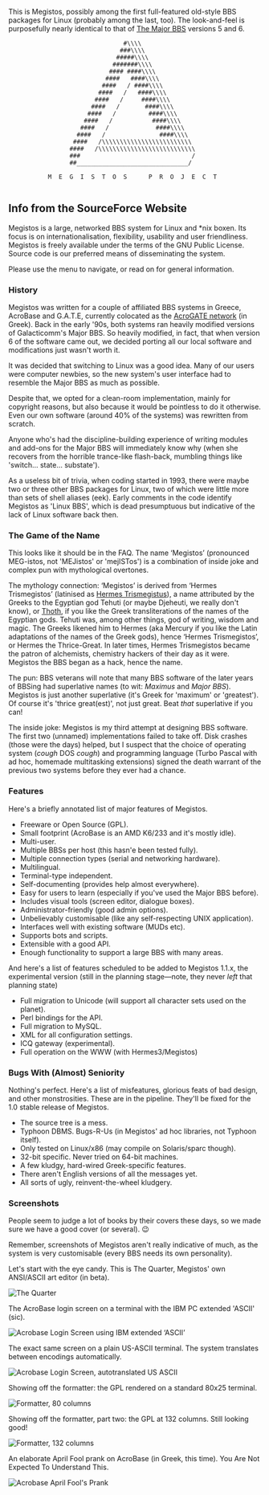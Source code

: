 This is Megistos, possibly among the first full-featured old-style BBS packages for Linux (probably among the last, too). The look-and-feel is purposefully nearly identical to that of [The Major BBS](https://en.wikipedia.org/wiki/The_Major_BBS) versions 5 and 6.

```                                 ___
                                #\\\\
                               ###\\\\
                              #####\\\\
                             #######\\\\
                            #### ####\\\\
                           ####   ####\\\\
                          ####   / ####\\\\
                         ####   /   ####\\\\
                        ####   /     ####\\\\
                       ####   /       ####\\\\
                      ####   /         ####\\\\
                     ####   /           ####\\\\
                    ####   /             ####\\\\
                   ####   /               ####\\\\
                  ####   /\\\\\\\\\\\\\\\\\\\\\\\\\
                 ####   /\\\\\\\\\\\\\\\\\\\\\\\\\\\
                 ###                               /
                 ##_______________________________/
                                   
           M  E  G  I  S  T  O  S      P  R  O  J  E  C  T
                                   
```

## Info from the SourceForce Website

Megistos is a large, networked BBS system for Linux and *nix boxen. Its focus is on internationalisation, flexibility, usability and user friendliness.
Megistos is freely available under the terms of the GNU Public License. Source code is our preferred means of disseminating the system.

Please use the menu to navigate, or read on for general information.

### History

Megistos was written for a couple of affiliated BBS systems in Greece, AcroBase and G.A.T.E, currently colocated as the [AcroGATE network](http://www.acrobase.org/megistos.html) (in Greek). Back in the early '90s, both systems ran heavily modified versions of Galacticomm's Major BBS. So heavily modified, in fact, that when version 6 of the software came out, we decided porting all our local software and modifications just wasn't worth it.

It was decided that switching to Linux was a good idea. Many of our users were computer newbies, so the new system's user interface had to resemble the Major BBS as much as possible.

Despite that, we opted for a clean-room implementation, mainly for copyright reasons, but also because it would be pointless to do it otherwise. Even our own software (around 40% of the systems) was rewritten from scratch.

Anyone who's had the discipline-building experience of writing modules and add-ons for the Major BBS will immediately know why (when she recovers from the horrible trance-like flash-back, mumbling things like 'switch... state... substate').

As a useless bit of trivia, when coding started in 1993, there were maybe two or three other BBS packages for Linux, two of which were little more than sets of shell aliases (eek). Early comments in the code identify Megistos as 'Linux BBS', which is dead presumptuous but indicative of the lack of Linux software back then.

### The Game of the Name

This looks like it should be in the FAQ. The name ‘Megistos’ (pronounced MEG-istos, not 'MEJistos' or 'mejISTos') is a combination of inside joke and complex pun with mythological overtones.

The mythology connection: ‘Megistos’ is derived from ‘Hermes Trismegistos’ (latinised as [Hermes Trismegistus](https://en.wikipedia.org/wiki/Hermes_Trismegistus)), a name attributed by the Greeks to the Egyptian god Tehuti (or maybe Djeheuti, we really don't know), or [Thoth](https://en.wikipedia.org/wiki/Thoth), if you like the Greek transliterations of the names of the Egyptian gods. Tehuti was, among other things, god of writing, wisdom and magic. The Greeks likened him to Hermes (aka Mercury if you like the Latin adaptations of the names of the Greek gods), hence ‘Hermes Trismegistos’, or Hermes the Thrice-Great. In later times, Hermes Trismegistos became the patron of alchemists, chemistry hackers of their day as it were. Megistos the BBS began as a hack, hence the name.

The pun: BBS veterans will note that many BBS software of the later years of BBSing had superlative names (to wit: *Maximus* and *Major BBS*). Megistos is just another superlative (it's Greek for 'maximum' or 'greatest'). Of course it's 'thrice great(est)', not just great. Beat *that* superlative if you can!

The inside joke: Megistos is my third attempt at designing BBS software. The first two (unnamed) implementations failed to take off. Disk crashes (those were the days) helped, but I suspect that the choice of operating system (*cough* DOS *cough*) and programming language (Turbo Pascal with ad hoc, homemade multitasking extensions) signed the death warrant of the previous two systems before they ever had a chance.

### Features

Here's a briefly annotated list of major features of Megistos.

* Freeware or Open Source (GPL).
* Small footprint (AcroBase is an AMD K6/233 and it's mostly idle).
* Multi-user.
* Multiple BBSs per host (this hasn'e been tested fully).
* Multiple connection types (serial and networking hardware).
* Multilingual.
* Terminal-type independent.
* Self-documenting (provides help almost everywhere).
* Easy for users to learn (especially if you've used the Major BBS before).
* Includes visual tools (screen editor, dialogue boxes).
* Administrator-friendly (good admin options).
* Unbelievably customisable (like any self-respecting UNIX application).
* Interfaces well with existing software (MUDs etc).
* Supports bots and scripts.
* Extensible with a good API.
* Enough functionality to support a large BBS with many areas.

And here's a list of features scheduled to be added to Megistos 1.1.x, the experimental version (still in the planning stage—note, they never *left* that planning state)

* Full migration to Unicode (will support all character sets used on the planet).
* Perl bindings for the API.
* Full migration to MySQL.
* XML for all configuration settings.
* ICQ gateway (experimental).
* Full operation on the WWW (with Hermes3/Megistos)

### Bugs With (Almost) Seniority

Nothing's perfect. Here's a list of misfeatures, glorious feats of bad design, and other monstrosities. These are in the pipeline. They'll be fixed for the 1.0 stable release of Megistos.
* The source tree is a mess.
* Typhoon DBMS. Bugs-R-Us (in Megistos' ad hoc libraries, not Typhoon itself).
* Only tested on Linux/x86 (may compile on Solaris/sparc though).
* 32-bit specific. Never tried on 64-bit machines.
* A few kludgy, hard-wired Greek-specific features.
* There aren't English versions of all the messages yet.
* All sorts of ugly, reinvent-the-wheel kludgery.

### Screenshots

People seem to judge a lot of books by their covers these days, so we made sure we have a good cover (or several). 😉

Remember, screenshots of Megistos aren't really indicative of much, as the system is very customisable (every BBS needs its own personality).

Let's start with the eye candy. This is The Quarter, Megistos' own ANSI/ASCII art editor (in beta).

![The Quarter](doc/screenshots/ss4.png)

The AcroBase login screen on a terminal with the IBM PC extended 'ASCII' (sic).

![Acrobase Login Screen using IBM extended ‘ASCII’](doc/screenshots/ss1.png)

The exact same screen on a plain US-ASCII terminal. The system translates between encodings automatically.

![Acrobase Login Screen, autotranslated US ASCII](doc/screenshots/ss1a.png)

Showing off the formatter: the GPL rendered on a standard 80x25 terminal.

![Formatter, 80 columns](doc/screenshots/ss3.png)

Showing off the formatter, part two: the GPL at 132 columns. Still looking good!

![Formatter, 132 columns](doc/screenshots/ss3a.png)

An elaborate April Fool prank on AcroBase (in Greek, this time). You Are Not Expected To Understand This.

![Acrobase April Fool's Prank](doc/screenshots/ss2.png)